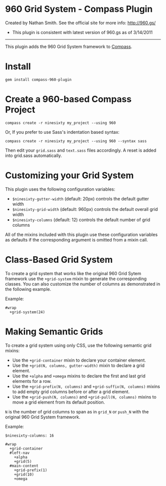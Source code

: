 960 Grid System - Compass Plugin
================================

Created by Nathan Smith. See the official site for more info: <http://960.gs/>

* This plugin is consistent with latest version of 960.gs as of 3/14/2011

---------

This plugin adds the 960 Grid System framework to [Compass](http://compass-style.org/).

Install
=======

    gem install compass-960-plugin

Create a 960-based Compass Project
==================================

    compass create -r ninesixty my_project --using 960

Or, If you prefer to use Sass's indentation based syntax:

    compass create -r ninesixty my_project --using 960 --syntax sass

Then edit your `grid.sass` and `text.sass` files accordingly. A reset is added into grid.sass automatically.

Customizing your Grid System
============================

This plugin uses the following configuration variables:

* `$ninesixty-gutter-width` (default: 20px) controls the default gutter width
* `$ninesixty-grid-width` (default: 960px) controls the default overall grid width
* `$ninesixty-columns` (default: 12) controls the default number of grid columns

All of the mixins included with this plugin use these configuration variables
as defaults if the corresponding argument is omitted from a mixin call.

Class-Based Grid System
=======================

To create a grid system that works like the original 960 Grid Sytem framework
use the `+grid-system` mixin to generate the corresponding classes. You can
also customize the number of columns as demonstrated in the following example.

Example:

    #wrap
      +grid-system(24)

Making Semantic Grids
=====================

To create a grid system using only CSS, use the following semantic grid mixins:

* Use the `+grid-container` mixin to declare your container element.
* Use the `+grid(N, columns, gutter-width)` mixin to declare a grid element.
* Use the `+alpha` and `+omega` mixins to declare the first and last grid elements for a row.
* Use the `+grid-prefix(N, columns)` and `+grid-suffix(N, columns)` mixins to add empty grid columns before or after a grid element.
* Use the `+grid-push(N, columns)` and `+grid-pull(N, columns)` mixins to move a grid element from its default position.

`N` is the number of grid columns to span as in `grid_N` or `push_N` with the original 960 Grid System framework.

Example:

    $ninesixty-columns: 16

    #wrap
      +grid-container
      #left-nav
        +alpha
        +grid(5)
      #main-content
        +grid-prefix(1)
        +grid(10)
        +omega

